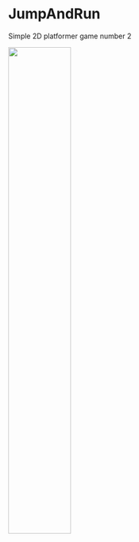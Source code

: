 # JumpAndRun
Simple 2D platformer game number 2

[<img src="https://i.ytimg.com/vi/mkolPk6-14U/maxresdefault.jpg" width="50%">](https://youtu.be/OuZ5HSkqtgQ "Press The Attack Gameplay")
